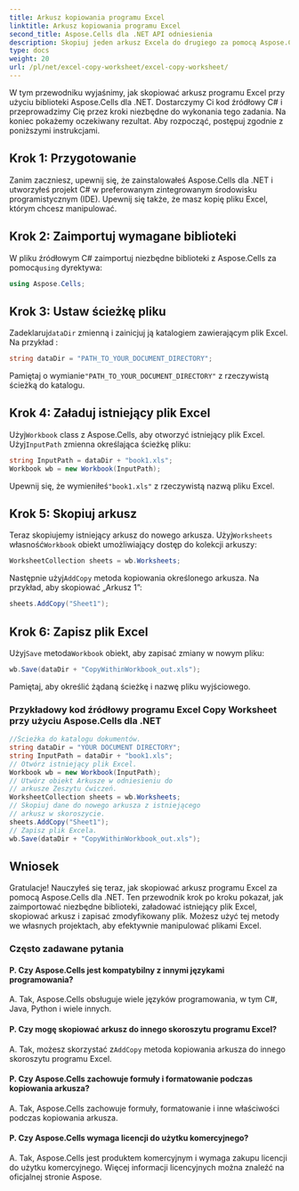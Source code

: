 ```yaml
---
title: Arkusz kopiowania programu Excel
linktitle: Arkusz kopiowania programu Excel
second_title: Aspose.Cells dla .NET API odniesienia
description: Skopiuj jeden arkusz Excela do drugiego za pomocą Aspose.Cells dla .NET.
type: docs
weight: 20
url: /pl/net/excel-copy-worksheet/excel-copy-worksheet/
---
```


W tym przewodniku wyjaśnimy, jak skopiować arkusz programu Excel przy użyciu biblioteki Aspose.Cells dla .NET. Dostarczymy Ci kod źródłowy C# i przeprowadzimy Cię przez kroki niezbędne do wykonania tego zadania. Na koniec pokażemy oczekiwany rezultat. Aby rozpocząć, postępuj zgodnie z poniższymi instrukcjami.

## Krok 1: Przygotowanie

Zanim zaczniesz, upewnij się, że zainstalowałeś Aspose.Cells dla .NET i utworzyłeś projekt C# w preferowanym zintegrowanym środowisku programistycznym (IDE). Upewnij się także, że masz kopię pliku Excel, którym chcesz manipulować.

## Krok 2: Zaimportuj wymagane biblioteki

 W pliku źródłowym C# zaimportuj niezbędne biblioteki z Aspose.Cells za pomocą`using` dyrektywa:

```csharp
using Aspose.Cells;
```

## Krok 3: Ustaw ścieżkę pliku

 Zadeklaruj`dataDir` zmienną i zainicjuj ją katalogiem zawierającym plik Excel. Na przykład :

```csharp
string dataDir = "PATH_TO_YOUR_DOCUMENT_DIRECTORY";
```

 Pamiętaj o wymianie`"PATH_TO_YOUR_DOCUMENT_DIRECTORY"` z rzeczywistą ścieżką do katalogu.

## Krok 4: Załaduj istniejący plik Excel

 Użyj`Workbook` class z Aspose.Cells, aby otworzyć istniejący plik Excel. Użyj`InputPath` zmienna określająca ścieżkę pliku:

```csharp
string InputPath = dataDir + "book1.xls";
Workbook wb = new Workbook(InputPath);
```

 Upewnij się, że wymieniłeś`"book1.xls"` z rzeczywistą nazwą pliku Excel.

## Krok 5: Skopiuj arkusz

 Teraz skopiujemy istniejący arkusz do nowego arkusza. Użyj`Worksheets` własność`Workbook` obiekt umożliwiający dostęp do kolekcji arkuszy:

```csharp
WorksheetCollection sheets = wb.Worksheets;
```

 Następnie użyj`AddCopy` metoda kopiowania określonego arkusza. Na przykład, aby skopiować „Arkusz 1”:

```csharp
sheets.AddCopy("Sheet1");
```

## Krok 6: Zapisz plik Excel

 Użyj`Save` metoda`Workbook` obiekt, aby zapisać zmiany w nowym pliku:

```csharp
wb.Save(dataDir + "CopyWithinWorkbook_out.xls");
```

Pamiętaj, aby określić żądaną ścieżkę i nazwę pliku wyjściowego.

### Przykładowy kod źródłowy programu Excel Copy Worksheet przy użyciu Aspose.Cells dla .NET 

```csharp
//Ścieżka do katalogu dokumentów.
string dataDir = "YOUR DOCUMENT DIRECTORY";
string InputPath = dataDir + "book1.xls";
// Otwórz istniejący plik Excel.
Workbook wb = new Workbook(InputPath);
// Utwórz obiekt Arkusze w odniesieniu do
// arkusze Zeszytu ćwiczeń.
WorksheetCollection sheets = wb.Worksheets;
// Skopiuj dane do nowego arkusza z istniejącego
// arkusz w skoroszycie.
sheets.AddCopy("Sheet1");
// Zapisz plik Excela.
wb.Save(dataDir + "CopyWithinWorkbook_out.xls");
```

## Wniosek

Gratulacje! Nauczyłeś się teraz, jak skopiować arkusz programu Excel za pomocą Aspose.Cells dla .NET. Ten przewodnik krok po kroku pokazał, jak zaimportować niezbędne biblioteki, załadować istniejący plik Excel, skopiować arkusz i zapisać zmodyfikowany plik. Możesz użyć tej metody we własnych projektach, aby efektywnie manipulować plikami Excel.

### Często zadawane pytania

#### P. Czy Aspose.Cells jest kompatybilny z innymi językami programowania?

A. Tak, Aspose.Cells obsługuje wiele języków programowania, w tym C#, Java, Python i wiele innych.

#### P. Czy mogę skopiować arkusz do innego skoroszytu programu Excel?

A.  Tak, możesz skorzystać z`AddCopy` metoda kopiowania arkusza do innego skoroszytu programu Excel.

#### P. Czy Aspose.Cells zachowuje formuły i formatowanie podczas kopiowania arkusza?

A. Tak, Aspose.Cells zachowuje formuły, formatowanie i inne właściwości podczas kopiowania arkusza.

#### P. Czy Aspose.Cells wymaga licencji do użytku komercyjnego?

A. Tak, Aspose.Cells jest produktem komercyjnym i wymaga zakupu licencji do użytku komercyjnego. Więcej informacji licencyjnych można znaleźć na oficjalnej stronie Aspose.